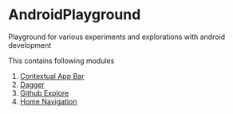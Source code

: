 # AndroidPlayground
Playground for various experiments and explorations with android development

This contains following modules
1. [Contextual App Bar](./contextual-app-bar/README.md)
2. [Dagger](./dagger/README.md)
3. [Github Explore](./github-explore/README.md)
4. [Home Navigation](./home-nav/README.md)
